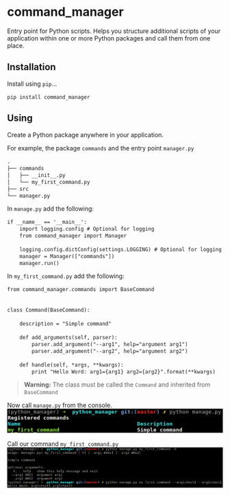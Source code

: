 command_manager
===================


Entry point for Python scripts.
Helps you structure additional scripts of your application within one or more Python packages and call them from one place.

Installation
-------------
Install using `pip`...

    pip install command_manager

Using
-------------------
Create a Python package anywhere in your application.

For example, the package `commands` and the entry point `manager.py`

    .
    ├── commands
    │   ├── __init__.py
    │   └── my_first_command.py
    ├── src
    └── manager.py

In `manage.py` add the following:

    if __name__ == '__main__':
        import logging.config # Optional for logging
        from command_manager import Manager

        logging.config.dictConfig(settings.LOGGING) # Optional for logging
        manager = Manager(["commands"])
        manager.run()

In `my_first_command.py` add the following:

    from command_manager.commands import BaseCommand
    
    
    class Command(BaseCommand):
    
        description = "Simple command"
    
        def add_arguments(self, parser):
            parser.add_argument("--arg1", help="argument arg1")
            parser.add_argument("--arg2", help="argument arg2")
    
        def handle(self, *args, **kwargs):
            print "Hello Word: arg1={arg1} arg2={arg2}".format(**kwargs)

> **Warning:**
> The class must be called the `Command` and inherited from `BaseCommand`

Now call `manage.py` from the console.
![python manage.py](/asserts/manage.png)

Call our command `my_first_command.py`
![python manage.py my_first_command](/asserts/command_call.png)
